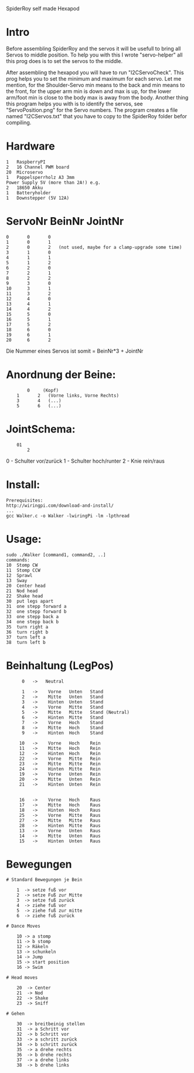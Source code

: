 SpiderRoy
self made Hexapod
# 	Intro

Before assembling SpiderRoy and the servos it will be usefull to bring all Servos to middle position.
To help you with this I wrote "servo-helper" all this prog does is to set the servos to the middle.

After assembling the hexapod you will have to run "I2CServoCheck". 
This prog helps you to set the minimum and maximum for each servo.
Let me mention, for the Shoulder-Servo min means to the back and min means to the front,
for the upper arm min is down and max is up,
for the lower arm/foot min is close to the body max is away from the body.
Another thing this program helps you with is to identify the servos, see "ServoPosition.png" for the Servo numbers.
The program creates a file named "I2CServos.txt" that you have to copy to the SpiderRoy folder befor compiling.

#	Hardware
	1	RaspberryPI
	2	16 Channel PWM board
	20 	Microservo
	1	Pappelsperrholz A3 3mm
	Power Supply 5V (more than 2A!) e.g. 
	2 	18650 Akku
	1	Batteryholder 
	1	Downstepper (5V 12A)

#	ServoNr		BeinNr		JointNr

	0		0		0
	1		0		1
	2		0		2	(not used, maybe for a clamp-upgrade some time)
	3		1		0
	4		1		1
	5		1		2
	6		2		0
	7		2		1
	8		2		2
	9		3		0
	10		3		1
	11		3		2
	12		4		0
	13		4		1
	14		4		2
	15		5		0
	16		5		1
	17		5		2
	18		6		0
	19		6		1
	20		6		2
	
Die	Nummer eines Servos ist somit = BeinNr*3 + JointNr
	
#	Anordnung der Beine:
	
			0     (Kopf)
		1		2   (Vorne links, Vorne Rechts)
		3		4   (...)
		5		6   (...)
		
#	JointSchema:
		01      
			2
  0 - Schulter  vor/zurück
  1 - Schulter  hoch/runter
  2 - Knie      rein/raus

# Install:

	Prerequisites:
	http://wiringpi.com/download-and-install/
	...
	gcc Walker.c -o Walker -lwiringPi -lm -lpthread
	
# Usage:
	
	sudo ./Walker [command1, command2, ..]
	commands:
	10	Stomp CW
	11	Stomp CCW
	12	Sprawl
	13	Sway
	20	Center head
	21	Nod head
	22	Shake head
	30	put legs apart
	31	one stepp forward a
	32	one stepp forward b
	33	one stepp back a
	34	one stepp back b
	35	turn right a
	36	turn right b
	37	turn left a
	38	turn left b

# Beinhaltung (LegPos)
		  
		  0   ->   Neutral
		  
		  1   ->   	Vorne	Unten	Stand 
		  2   ->   	Mitte	Unten	Stand 
		  3   ->   	Hinten	Unten	Stand 
		  4   ->   	Vorne	Mitte	Stand 
		  5   ->   	Mitte	Mitte	Stand (Neutral)
		  6   ->   	Hinten	Mitte	Stand 
		  7   ->   	Vorne	Hoch 	Stand 
		  8   ->   	Mitte	Hoch	Stand 
		  9   ->   	Hinten	Hoch	Stand 
		  
		 10   ->   	Vorne	Hoch 	Rein 
		 11   ->   	Mitte 	Hoch 	Rein 
		 12   ->   	Hinten	Hoch	Rein 
		 22   ->	Vorne	Mitte	Rein 
		 23   ->	Mitte	Mitte	Rein 
		 24   ->	Hinten 	Mitte	Rein 
		 19   ->   	Vorne 	Unten 	Rein 
		 20   ->   	Mitte 	Unten 	Rein  
		 21   ->   	Hinten 	Unten 	Rein

		 
		 16   ->   	Vorne 	Hoch 	Raus 
		 17   ->   	Mitte 	Hoch 	Raus 
		 18   ->   	Hinten 	Hoch 	Raus 
		 25   ->	Vorne	Mitte	Raus 
		 27   ->	Mitte	Mitte	Raus 
		 28   ->	Hinten	Mitte	Raus 
		 13   ->   	Vorne 	Unten 	Raus 
		 14   ->   	Mitte 	Unten 	Raus 
		 15   ->   	Hinten 	Unten 	Raus 

  
		 
# Bewegungen

	# Standard Bewegungen je Bein
	
		1  -> setze fuß vor
		2  -> setze Fuß zur Mitte
		3  -> setze fuß zurück
		4  -> ziehe fuß vor
		5  -> ziehe fuß zur mitte
		6  -> ziehe fuß zurück
		
	# Dance Moves
	
		10 -> a stomp
		11 -> b stomp
		12 -> Räkeln
		13 -> schunkeln
		14 -> Jump
		15 -> start position
		16 -> Swim

	# Head moves
	
		20  -> Center
		21  -> Nod 
		22  -> Shake 
		23  -> Sniff 
	
	# Gehen
	
		30  -> breitbeinig stellen
		31  -> a Schritt vor
		32  -> b Schritt vor
		33  -> a schritt zurück
		34  -> b schritt zurück
		35  -> a drehe rechts
		36  -> b drehe rechts
		37  -> a drehe links
		38  -> b drehe links
		 
